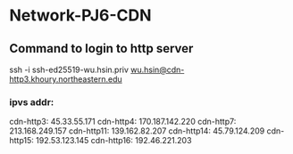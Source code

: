 # Network-PJ6-CDN

## Command to login to http server 
ssh -i ssh-ed25519-wu.hsin.priv wu.hsin@cdn-http3.khoury.northeastern.edu


### ipvs addr: 

cdn-http3: 45.33.55.171
cdn-http4: 170.187.142.220
cdn-http7: 213.168.249.157
cdn-http11: 139.162.82.207
cdn-http14: 45.79.124.209
cdn-http15: 192.53.123.145
cdn-http16: 192.46.221.203